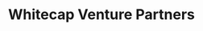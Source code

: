---
layout: firm_page
title: "Whitecap Venture Partners"
id: "whitecapvp.com"
permalink: "/whitecapventurepartnerswhitecapvp.com/"
website: "https://www.whitecapvp.com"
offices: "Toronto (Canada)"
investment_stages: "Seed, Series A"
portfolio_companies: "Caribou, Deep Sky, InvestNext, Altrio, Mash, Altoida, Future Fertility, PartnerStack, Vetster, Felix, Silofit, Nicoya, GoBolt, Bold, Real Matters, Clearwater Clinical, IRYStec, Affinio, Classcraft, Mother Raw, Avo Photonics, Protenergy, Broadband Networks, Electrophotonics Corp, Genus Medical, iMagicTV, Loran, PC DOCS, Positron Fibre Systems, Teranet"
portfolio_link: "https://www.whitecapvp.com/portfolio"
investment_markets: "Health Tech, Climate Tech, Proptech, Payments, Bitcoin, Sales Tech, Medical Device, Logistics, Ecommerce, Marketing Tech, Edtech, CPG, Manufacturing, Foodtech, Telecom, Data Management"
founded_year: "1993"
description: "Whitecap Venture Partners is a venture capital firm that invests in B2B software and Med Tech, focusing on verticals where they can help founders make a profound difference. They have a 30-year history of partnering with future-focused founders, providing strategic support and resources to help scale their companies."
linkedin: "https://www.linkedin.com/company/whitecap-venture-partners/"
twitter: "https://twitter.com/Whitecapvp"
instagram: ""
team_page: "https://www.whitecapvp.com/team"
investor_type: "Venture Capital"
crunchbase: "https://www.crunchbase.com/organization/whitecap-venture-partners"
pitchbook: ""

# SEO Optimization
meta_title: "Whitecap Venture Partners - VC Firm - projectstartups.com"
meta_description: "Whitecap Venture Partners, Whitecap Venture Partners is a venture capital firm that invests in B2B software and Med Tech, focusing on verticals where they can help founders make..."
meta_keywords: "Whitecap Venture Partners, Health Tech, Climate Tech, Proptech, Payments, Bitcoin, Sales Tech, Medical Device, Logistics, Ecommerce, Marketing Tech, Edtech, CPG, Manufacturing, Foodtech, Telecom, Data Management, VC firm, venture capital, startup investor, projectstartups.com"
canonical_url: "https://vc.projectstartups.com/whitecapventurepartnerswhitecapvp.com/"
---